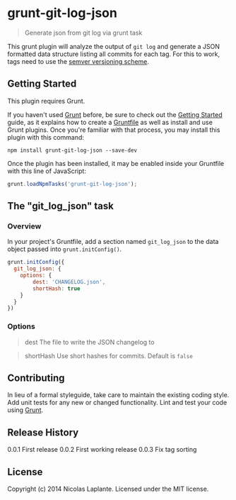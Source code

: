 # grunt-git-log-json

> Generate json from git log via grunt task

This grunt plugin will analyze the output of `git log` and generate a JSON formatted data structure listing all commits for each tag.
For this to work, tags need to use the [semver versioning scheme](http://semver.org/).

## Getting Started
This plugin requires Grunt.

If you haven't used [Grunt](http://gruntjs.com/) before, be sure to check out the [Getting Started](http://gruntjs.com/getting-started) guide, as it explains how to create a [Gruntfile](http://gruntjs.com/sample-gruntfile) as well as install and use Grunt plugins. Once you're familiar with that process, you may install this plugin with this command:

```shell
npm install grunt-git-log-json --save-dev
```

Once the plugin has been installed, it may be enabled inside your Gruntfile with this line of JavaScript:

```js
grunt.loadNpmTasks('grunt-git-log-json');
```

## The "git_log_json" task

### Overview
In your project's Gruntfile, add a section named `git_log_json` to the data object passed into `grunt.initConfig()`.

```js
grunt.initConfig({
  git_log_json: {
  	options: {
  		dest: 'CHANGELOG.json',
  		shortHash: true
  	}
  }
})
```

### Options
> dest
The file to write the JSON changelog to

> shortHash
Use short hashes for commits. Default is `false`

## Contributing
In lieu of a formal styleguide, take care to maintain the existing coding style. Add unit tests for any new or changed functionality. Lint and test your code using [Grunt](http://gruntjs.com/).

## Release History
0.0.1 First release
0.0.2 First working release
0.0.3 Fix tag sorting

## License
Copyright (c) 2014 Nicolas Laplante. Licensed under the MIT license.
